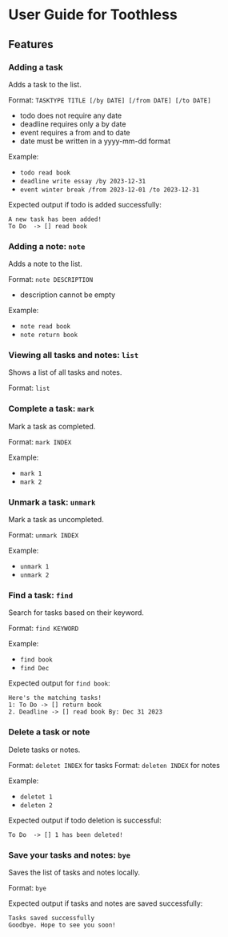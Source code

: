 # User Guide for Toothless

## Features 

### Adding a task

Adds a task to the list.

Format: `TASKTYPE TITLE [/by DATE] [/from DATE] [/to DATE]`
- todo does not require any date
- deadline requires only a by date
- event requires a from and to date
- date must be written in a yyyy-mm-dd format

Example: 
- `todo read book`
- `deadline write essay /by 2023-12-31`
- `event winter break /from 2023-12-01 /to 2023-12-31`

Expected output if todo is added successfully:
```
A new task has been added!
To Do  -> [] read book
```

### Adding a note: `note`

Adds a note to the list.

Format: `note DESCRIPTION`
- description cannot be empty

Example:
- `note read book`
- `note return book`


### Viewing all tasks and notes: `list`

Shows a list of all tasks and notes.

Format: `list`


### Complete a task: `mark`

Mark a task as completed.

Format: `mark INDEX`

Example:
- `mark 1`
- `mark 2`


### Unmark a task: `unmark`

Mark a task as uncompleted.

Format: `unmark INDEX`

Example:
- `unmark 1`
- `unmark 2`


### Find a task: `find`

Search for tasks based on their keyword.

Format: `find KEYWORD`

Example:
- `find book`
- `find Dec`

Expected output for `find book`:
```
Here's the matching tasks!
1: To Do -> [] return book
2. Deadline -> [] read book By: Dec 31 2023
```


### Delete a task or note

Delete tasks or notes.

Format: `deletet INDEX` for tasks
Format: `deleten INDEX` for notes

Example:
- `deletet 1`
- `deleten 2`

Expected output if todo deletion is successful:
```
To Do  -> [] 1 has been deleted!
```



### Save your tasks and notes: `bye`

Saves the list of tasks and notes locally.

Format: `bye`

Expected output if tasks and notes are saved successfully:
```
Tasks saved successfully
Goodbye. Hope to see you soon!
```

